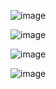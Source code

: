 
![image](https://github.com/Razvolution/demoexamin/assets/97598502/89e2cea2-ae6a-466c-a0e0-0d1007ab34a2)

![image](https://github.com/Razvolution/demoexamin/assets/97598502/ec8afc4f-60a6-44fc-bc76-833b3ca2f51d)

![image](https://github.com/Razvolution/demoexamin/assets/97598502/c004c23b-9d4d-4efd-b249-5ba9d5ca8a2e)

![image](https://github.com/Razvolution/demoexamin/assets/97598502/198b79ab-afef-4ba0-a7ff-2900fe11e59d)
